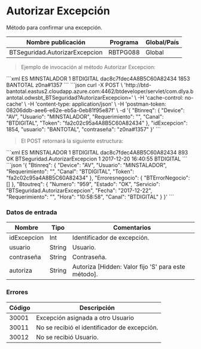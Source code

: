 # Autorizar Excepción 

Método para confirmar una excepción. 

Nombre publicación | Programa | Global/País 
--------- | ----------- | ----------- 
BTSeguridad.AutorizarExcepcion | RBTPG088 | Global 

> Ejemplo de invocación al método Autorizar Excepcion: 

<code-group> 
<code-block title="XML" active> 
```xml 
<soapenv:Envelope xmlns:soapenv="http://schemas.xmlsoap.org/soap/envelope/" xmlns:bts="http://uy.com.dlya.bantotal/BTSOA/"> 
   <soapenv:Header/> 
   <soapenv:Body> 
      <bts:BTSeguridad.AutorizarExcepcion> 
         <bts:Btinreq>             
            <bts:Device>ES</bts:Device> 
            <bts:Usuario>MINSTALADOR</bts:Usuario> 
            <bts:Requerimiento>1</bts:Requerimiento> 
            <bts:Canal>BTDIGITAL</bts:Canal> 
            <bts:Token>dac8c7fdec4A8B5C60A82434</bts:Token> 
         </bts:Btinreq> 
         <bts:idExcepcion>1853</bts:idExcepcion> 
         <bts:usuario>BANTOTAL</bts:Usuario> 
         <bts:contraseña>z0na#1357</bts:Contraseña> 
      </bts:BTSeguridad.AutorizarExcepcion> 
   </soapenv:Body> 
</soapenv:Envelope> 
``` 
</code-block> 

<code-block title="JSON"> 
```json 
curl -X POST \ 
  'http://btd-bantotal.eastus2.cloudapp.azure.com:4462/btdeveloper/servlet/com.dlya.bantotal.odwsbt_BTSeguridad?AutorizarExcepcion=' \ 
  -H 'cache-control: no-cache' \ 
  -H 'content-type: application/json' \ 
  -H 'postman-token: 08206ddb-aee6-e62e-eb5a-0eb81f95e87f' \ 
  -d '{ 
	"Btinreq": { 
		"Device": "AV", 
		"Usuario": "MINSTALADOR", 
		"Requerimiento": "", 
		"Canal": "BTDIGITAL", 
		"Token": "fa2c02c95a4A8B5C60A82434" 
	}, 
    "idExcepcion": 1854, 
    "usuario": "BANTOTAL", 
    "contraseña": "z0na#1357" 
}' 
``` 
</code-block> 
</code-group> 

> El POST retornará la siguiente estructura: 

<code-group> 
<code-block title="XML" active> 
```xml 
<SOAP-ENV:Envelope xmlns:SOAP-ENV="http://schemas.xmlsoap.org/soap/envelope/" xmlns:xsd="http://www.w3.org/2001/XMLSchema" xmlns:SOAP-ENC="http://schemas.xmlsoap.org/soap/encoding/" xmlns:xsi="http://www.w3.org/2001/XMLSchema-instance"> 
   <SOAP-ENV:Body> 
      <BTSeguridad.AutorizarExcepcionResponse xmlns="http://uy.com.dlya.bantotal/BTSOA/"> 
         <Btinreq> 
            <Device>ES</Device> 
            <Usuario>MINSTALADOR</Usuario> 
            <Requerimiento>1</Requerimiento> 
            <Canal>BTDIGITAL</Canal> 
            <Token>dac8c7fdec4A8B5C60A82434</Token> 
         </Btinreq> 
		 <Erroresnegocio></Erroresnegocio>			 
         <Btoutreq> 
            <Numero>893</Numero> 
            <Estado>OK</Estado> 
            <Servicio>BTSeguridad.AutorizarExcepcion</Servicio> 
            <Requerimiento>1</Requerimiento> 
            <Fecha>2017-12-20</Fecha> 
            <Hora>16:40:55</Hora> 
            <Canal>BTDIGITAL</Canal> 
         </Btoutreq> 
      </BTSeguridad.AutorizarExcepcionResponse> 
   </SOAP-ENV:Body> 
</SOAP-ENV:Envelope> 
``` 
</code-block> 

<code-block title="JSON"> 
```json 
'{ 
	"Btinreq": { 
		"Device": "AV", 
		"Usuario": "MINSTALADOR", 
		"Requerimiento": "", 
		"Canal": "BTDIGITAL", 
		"Token": "fa2c02c95a4A8B5C60A82434" 
	}, 
    "Erroresnegocio": { 
        "BTErrorNegocio": [] 
    }, 
    "Btoutreq": { 
        "Numero": "959", 
        "Estado": "OK", 
        "Servicio": "BTSeguridad.AutorizarExcepcion", 
        "Fecha": "2017-12-22", 
        "Requerimiento": "", 
        "Hora": "10:58:58", 
        "Canal": "BTDIGITAL" 
    } 
}' 
``` 
</code-block> 
</code-group> 

### Datos de entrada 

Nombre | Tipo | Comentarios 
--------- | ----------- | ----------- 
idExcepcion | Int | Identificador de excepción. 
usuario | String | Usuario. 
contraseña | String | Contraseña. 
autoriza | String | Autoriza [Hidden: Valor fijo 'S' para este método]. 

### Errores 

Código | Descripción 
--------- | ----------- 
30001 | Excepción asignada a otro Usuario 
30011 | No se recibió el identificador de excepción. 
30012 | No se recibió Usuario. 

 
